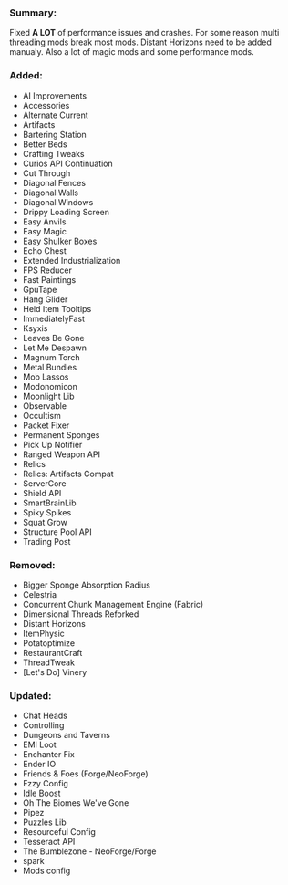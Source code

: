 ### Summary:
Fixed **A LOT** of performance issues and crashes. For some reason multi threading mods break most mods. Distant Horizons need to be added manualy. Also a lot of magic mods and some performance mods.


### Added:
- AI Improvements
- Accessories
- Alternate Current
- Artifacts
- Bartering Station
- Better Beds
- Crafting Tweaks
- Curios API Continuation
- Cut Through
- Diagonal Fences
- Diagonal Walls
- Diagonal Windows
- Drippy Loading Screen
- Easy Anvils
- Easy Magic
- Easy Shulker Boxes
- Echo Chest
- Extended Industrialization
- FPS Reducer
- Fast Paintings
- GpuTape
- Hang Glider
- Held Item Tooltips
- ImmediatelyFast
- Ksyxis
- Leaves Be Gone
- Let Me Despawn
- Magnum Torch
- Metal Bundles
- Mob Lassos
- Modonomicon
- Moonlight Lib
- Observable
- Occultism
- Packet Fixer
- Permanent Sponges
- Pick Up Notifier
- Ranged Weapon API
- Relics
- Relics: Artifacts Compat
- ServerCore
- Shield API
- SmartBrainLib
- Spiky Spikes
- Squat Grow
- Structure Pool API
- Trading Post
### Removed:
- Bigger Sponge Absorption Radius
- Celestria
- Concurrent Chunk Management Engine (Fabric)
- Dimensional Threads Reforked
- Distant Horizons
- ItemPhysic
- Potatoptimize
- RestaurantCraft
- ThreadTweak
- [Let's Do] Vinery
### Updated:
- Chat Heads
- Controlling
- Dungeons and Taverns
- EMI Loot
- Enchanter Fix
- Ender IO
- Friends & Foes (Forge/NeoForge)
- Fzzy Config
- Idle Boost
- Oh The Biomes We've Gone
- Pipez
- Puzzles Lib
- Resourceful Config
- Tesseract API
- The Bumblezone - NeoForge/Forge
- spark
- Mods config